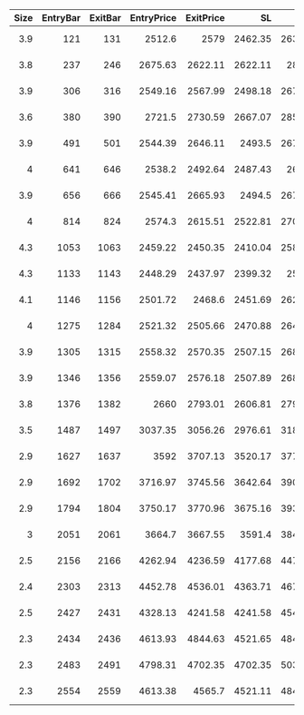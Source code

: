 |   Size |   EntryBar |   ExitBar |   EntryPrice |   ExitPrice |      SL |      TP |        PnL |   Commission |   ReturnPct | EntryTime                 | ExitTime                  | Duration        | Tag   |
|-------:|-----------:|----------:|-------------:|------------:|--------:|--------:|-----------:|-------------:|------------:|:--------------------------|:--------------------------|:----------------|:------|
|    3.9 |        121 |       131 |      2512.6  |     2579    | 2462.35 | 2638.23 |  219.246   |      39.7145 |  0.022374   | 2025-05-18 06:00:00+00:00 | 2025-05-18 16:00:00+00:00 | 0 days 10:00:00 |       |
|    3.8 |        237 |       246 |      2675.63 |     2622.11 | 2622.11 | 2809.4  | -243.648   |      40.2628 | -0.0239637  | 2025-05-23 02:00:00+00:00 | 2025-05-23 11:00:00+00:00 | 0 days 09:00:00 |       |
|    3.9 |        306 |       316 |      2549.16 |     2567.99 | 2498.18 | 2676.62 |   33.5232  |      39.9138 |  0.00337197 | 2025-05-25 23:00:00+00:00 | 2025-05-26 09:00:00+00:00 | 0 days 10:00:00 |       |
|    3.6 |        380 |       390 |      2721.5  |     2730.59 | 2667.07 | 2857.58 |   -6.53105 |      39.255  | -0.00066661 | 2025-05-29 01:00:00+00:00 | 2025-05-29 11:00:00+00:00 | 0 days 10:00:00 |       |
|    3.9 |        491 |       501 |      2544.39 |     2646.11 | 2493.5  | 2671.61 |  356.222   |      40.4859 |  0.0358982  | 2025-06-02 16:00:00+00:00 | 2025-06-03 02:00:00+00:00 | 0 days 10:00:00 |       |
|    4   |        641 |       646 |      2538.2  |     2492.64 | 2487.43 | 2665.1  | -222.487   |      40.2467 | -0.0219138  | 2025-06-08 22:00:00+00:00 | 2025-06-09 03:00:00+00:00 | 0 days 05:00:00 |       |
|    3.9 |        656 |       666 |      2545.41 |     2665.93 | 2494.5  | 2672.68 |  429.38    |      40.6485 |  0.0432533  | 2025-06-09 13:00:00+00:00 | 2025-06-09 23:00:00+00:00 | 0 days 10:00:00 |       |
|    4   |        814 |       824 |      2574.3  |     2615.51 | 2522.81 | 2703.02 |  123.322   |      41.5185 |  0.0119762  | 2025-06-16 03:00:00+00:00 | 2025-06-16 13:00:00+00:00 | 0 days 10:00:00 |       |
|    4.3 |       1053 |      1063 |      2459.22 |     2450.35 | 2410.04 | 2582.18 |  -80.3633  |      42.2223 | -0.00759962 | 2025-06-26 02:00:00+00:00 | 2025-06-26 12:00:00+00:00 | 0 days 10:00:00 |       |
|    4.3 |       1133 |      1143 |      2448.29 |     2437.97 | 2399.32 | 2570.7  |  -86.3978  |      42.0218 | -0.00820676 | 2025-06-29 10:00:00+00:00 | 2025-06-29 20:00:00+00:00 | 0 days 10:00:00 |       |
|    4.1 |       1146 |      1156 |      2501.72 |     2468.6  | 2451.69 | 2626.81 | -176.549   |      40.7566 | -0.0172124  | 2025-06-29 23:00:00+00:00 | 2025-06-30 09:00:00+00:00 | 0 days 10:00:00 |       |
|    4   |       1275 |      1284 |      2521.32 |     2505.66 | 2470.88 | 2647.38 | -102.856   |      40.2158 | -0.0101986  | 2025-07-05 08:00:00+00:00 | 2025-07-05 17:00:00+00:00 | 0 days 09:00:00 |       |
|    3.9 |       1305 |      1315 |      2558.32 |     2570.35 | 2507.15 | 2686.24 |    6.91337 |      40.0036 |  0.0006929  | 2025-07-06 14:00:00+00:00 | 2025-07-07 00:00:00+00:00 | 0 days 10:00:00 |       |
|    3.9 |       1346 |      1356 |      2559.07 |     2576.18 | 2507.89 | 2687.02 |   26.674   |      40.055  |  0.00267265 | 2025-07-08 07:00:00+00:00 | 2025-07-08 17:00:00+00:00 | 0 days 10:00:00 |       |
|    3.8 |       1376 |      1382 |      2660    |     2793.01 | 2606.81 | 2793.01 |  463.997   |      41.4429 |  0.0459039  | 2025-07-09 13:00:00+00:00 | 2025-07-09 19:00:00+00:00 | 0 days 06:00:00 |       |
|    3.5 |       1487 |      1497 |      3037.35 |     3056.26 | 2976.61 | 3189.23 |   23.5297  |      42.6553 |  0.00221337 | 2025-07-14 04:00:00+00:00 | 2025-07-14 14:00:00+00:00 | 0 days 10:00:00 |       |
|    2.9 |       1627 |      1637 |      3592    |     3707.13 | 3520.17 | 3771.61 |  291.542   |      42.335  |  0.0279877  | 2025-07-20 00:00:00+00:00 | 2025-07-20 10:00:00+00:00 | 0 days 10:00:00 |       |
|    2.9 |       1692 |      1702 |      3716.97 |     3745.56 | 3642.64 | 3902.83 |   39.6283  |      43.2827 |  0.00367637 | 2025-07-22 17:00:00+00:00 | 2025-07-23 03:00:00+00:00 | 0 days 10:00:00 |       |
|    2.9 |       1794 |      1804 |      3750.17 |     3770.96 | 3675.16 | 3937.67 |   16.6684  |      43.6226 |  0.00153266 | 2025-07-26 23:00:00+00:00 | 2025-07-27 09:00:00+00:00 | 0 days 10:00:00 |       |
|    3   |       2051 |      2061 |      3664.7  |     3667.55 | 3591.4  | 3847.92 |  -35.4435  |      43.9935 | -0.00322387 | 2025-08-06 16:00:00+00:00 | 2025-08-07 02:00:00+00:00 | 0 days 10:00:00 |       |
|    2.5 |       2156 |      2166 |      4262.94 |     4236.59 | 4177.68 | 4476.09 | -108.373   |      42.4977 | -0.0101688  | 2025-08-11 01:00:00+00:00 | 2025-08-11 11:00:00+00:00 | 0 days 10:00:00 |       |
|    2.4 |       2303 |      2313 |      4452.78 |     4536.01 | 4363.71 | 4675.41 |  156.606   |      43.1462 |  0.0146543  | 2025-08-17 04:00:00+00:00 | 2025-08-17 14:00:00+00:00 | 0 days 10:00:00 |       |
|    2.5 |       2427 |      2431 |      4328.13 |     4241.58 | 4241.58 | 4544.55 | -259.231   |      42.8485 | -0.0239577  | 2025-08-22 08:00:00+00:00 | 2025-08-22 12:00:00+00:00 | 0 days 04:00:00 |       |
|    2.3 |       2434 |      2436 |      4613.93 |     4844.63 | 4521.65 | 4844.63 |  487.093   |      43.5094 |  0.0459     | 2025-08-22 15:00:00+00:00 | 2025-08-22 17:00:00+00:00 | 0 days 02:00:00 |       |
|    2.3 |       2483 |      2491 |      4798.31 |     4702.35 | 4702.35 | 5038.24 | -264.403   |      43.7031 | -0.023958   | 2025-08-24 16:00:00+00:00 | 2025-08-25 00:00:00+00:00 | 0 days 08:00:00 |       |
|    2.3 |       2554 |      2559 |      4613.38 |     4565.7  | 4521.11 | 4844.05 | -151.888   |      42.2238 | -0.0143145  | 2025-08-27 15:00:00+00:00 | 2025-08-27 20:00:00+00:00 | 0 days 05:00:00 |       |